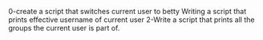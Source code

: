 0-create a script that switches current user to betty
Writing a script that prints effective username of current user
2-Write a script that prints all the groups the current user is part of.
